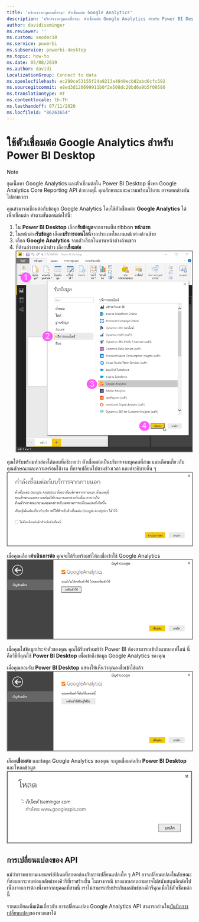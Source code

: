 ```yaml
---
title: 'บริการจากบุคคลที่สาม: ตัวเชื่อมต่อ Google Analytics'
description: 'บริการจากบุคคลที่สาม: ตัวเชื่อมต่อ Google Analytics สำหรับ Power BI Desktop'
author: davidiseminger
ms.reviewer: ''
ms.custom: seodec18
ms.service: powerbi
ms.subservice: powerbi-desktop
ms.topic: how-to
ms.date: 05/08/2019
ms.author: davidi
LocalizationGroup: Connect to data
ms.openlocfilehash: ec290ce53155f24a9213a4849ecb82abd6cfc592
ms.sourcegitcommit: e8ed3d120699911b0f2e508dc20bd6a9b5f00580
ms.translationtype: HT
ms.contentlocale: th-TH
ms.lasthandoff: 07/11/2020
ms.locfileid: "86263654"
---
```

# <a name="use-the-google-analytics-connector-for-power-bi-desktop"></a>ใช้ตัวเชื่อมต่อ Google Analytics สำหรับ Power BI Desktop
> [!NOTE]
> ชุดเนื้อหา Google Analytics และตัวเชื่อมต่อใน Power BI Desktop พึ่งพา Google Analytics Core Reporting API ด้วยเหตุนี้ คุณลักษณะและความพร้อมใช้งาน อาจแตกต่างกันไปตามเวลา

คุณสามารถเชื่อมต่อกับข้อมูล Google Analytics โดยใช้ตัวเชื่อมต่อ **Google Analytics** ได้ เพื่อเชื่อมต่อ ทำตามขั้นตอนต่อไปนี้:

1. ใน **Power BI Desktop** เลือก**รับข้อมูล**จากการแท็บ ribbon **หน้าแรก**
2. ในหน้าต่าง**รับข้อมูล** เลือก**บริการออนไลน์**จากประเภทในบานหน้าต่างด้านซ้าย
3. เลือก **Google Analytics** จากตัวเลือกในบานหน้าต่างด้านขวา
4. ที่ด้านล่างของหน้าต่าง เลือก**เชื่อมต่อ**  
   ![หน้าจอของแท็บหน้าแรก ที่แสดงแถบเครื่องมือริบบอนรับข้อมูลพร้อมด้วย Google Analytics ที่เลือกไว้และปุ่มเชื่อมต่อ](media/service-google-analytics-connector/tps_googleanalytics_1.png)

คุณได้รับพร้อมท์กล่องโต้ตอบที่อธิบายว่า ตัวเชื่อมต่อเป็นบริการจากบุคคลที่สาม และเตือนเกี่ยวกับคุณลักษณะและความพร้อมใช้งาน ที่อาจเปลี่ยนไปตามช่วงเวลา และคำอธิบายอื่น ๆ  
![ภาพหน้าจอของกล่องโต้ตอบการเชื่อมต่อ ที่แสดงคำเตือนว่าตัวเชื่อมต่อทำงานโดยใช้บริการของบุคคลที่สาม](media/service-google-analytics-connector/tps_googleanalytics_2.png)

เมื่อคุณเลือก**ดำเนินการต่อ** คุณจะได้รับพร้อมท์ให้ลงชื่อเข้าใช้ Google Analytics  
![ภาพหน้าจอของข้อความแจ้งเตือน Google Analytics ที่แสดงว่าคุณจำเป็นต้องลงชื่อเข้าใช้เพื่อเชื่อมต่อ](media/service-google-analytics-connector/tps_googleanalytics_3.png)

เมื่อคุณใส่ข้อมูลประจำตัวของคุณ คุณได้รับพร้อมท์ว่า Power BI ต้องสามารถเข้าถึงแบบออฟไลน์ นี่คือวิธีที่คุณใช้ **Power BI Desktop** เพื่อเข้าถึงข้อมูล Google Analytics ของคุณ  

เมื่อคุณยอมรับ **Power BI Desktop** แสดงให้เห็นว่าคุณลงชื่อเข้าใช้แล้ว  
![ภาพหน้าจอของข้อความแจ้งเตือน Google Analytics ที่แสดงว่าคุณลงชื่อเข้าใช้](media/service-google-analytics-connector/tps_googleanalytics_5.png)

เลือก**เชื่อมต่อ** และข้อมูล Google Analytics ของคุณ จะถูกเชื่อมต่อกับ **Power BI Desktop** และโหลดข้อมูล  
![ภาพหน้าจอของกล่องโต้ตอบโหลด ที่แสดงว่ามีการเชื่อมต่อและโหลดข้อมูล Google Analytics](media/service-google-analytics-connector/tps_googleanalytics_6.png)

## <a name="changes-to-the-api"></a>การเปลี่ยนแปลงของ API
แม้ว่าเราพยายามเผยแพร่อัปเดตที่สอดคล้องกับการเปลี่ยนแปลงใด ๆ API อาจเปลี่ยนแปลงในลักษณะที่ส่งผลกระทบต่อผลลัพธ์ของคิวรีที่เราสร้างขึ้น ในบางกรณี บางแบบสอบถามอาจไม่สนับสนุนอีกต่อไป เนื่องจากการต้องพึ่งพาจากบุคคลที่สามนี้ เราไม่สามารถรับประกันผลลัพธ์ของคิวรีคุณเมื่อใช้ตัวเชื่อมต่อนี้

รายละเอียดเพิ่มเติมเกี่ยวกับ การเปลี่ยนแปลง Google Analytics API สามารถอ่านใน[บันทึกการเปลี่ยนแปลง](https://developers.google.com/analytics/devguides/changelog)ของพวกเขาได้

